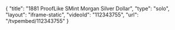 {
    "title": "1881 ProofLike SMint Morgan Silver Dollar",
    "type": "solo",
    "layout": "iframe-static",
    "videoId": "112343755",
    "url": "\/tvpembed\/112343755"
}